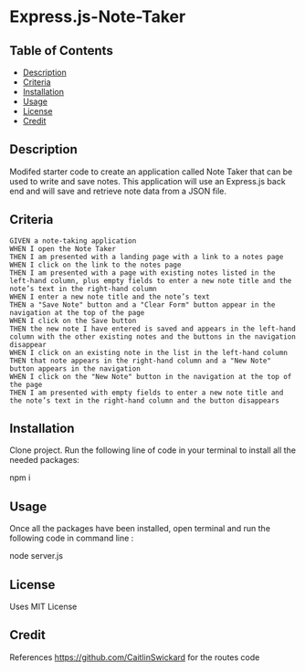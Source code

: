 # Express.js-Note-Taker

  ## Table of Contents
  * [Description](#Description)
  * [Criteria](#Criteria)
  * [Installation](#Installation)
  * [Usage](#Usage)
  * [License](#License)
  * [Credit](#Credit)

## Description

Modifed starter code to create an application called Note Taker that can be used to write and save notes. This application will use an Express.js back end and will save and retrieve note data from a JSON file.

## Criteria

```
GIVEN a note-taking application
WHEN I open the Note Taker
THEN I am presented with a landing page with a link to a notes page
WHEN I click on the link to the notes page
THEN I am presented with a page with existing notes listed in the left-hand column, plus empty fields to enter a new note title and the note’s text in the right-hand column
WHEN I enter a new note title and the note’s text
THEN a "Save Note" button and a "Clear Form" button appear in the navigation at the top of the page
WHEN I click on the Save button
THEN the new note I have entered is saved and appears in the left-hand column with the other existing notes and the buttons in the navigation disappear
WHEN I click on an existing note in the list in the left-hand column
THEN that note appears in the right-hand column and a "New Note" button appears in the navigation
WHEN I click on the "New Note" button in the navigation at the top of the page
THEN I am presented with empty fields to enter a new note title and the note’s text in the right-hand column and the button disappears
```

## Installation

Clone project. Run the following line of code in your terminal to install all the needed packages:

npm i

## Usage 

Once all the packages have been installed, open terminal and run the following code in command line :

node server.js

## License 

Uses MIT License

## Credit

References https://github.com/CaitlinSwickard for the routes code 
